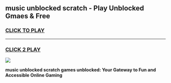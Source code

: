
## music unblocked scratch - Play Unblocked Gmaes & Free
<h3>
<a href="https://news.freeplayer.one?title=music_unblocked_scratch&ref=23F">CLICK TO PLAY</a></h3>
<hr>

<h3>
<a href="https://news.freeplayer.one?title=music_unblocked_scratch&ref=23F">CLICK 2 PLAY</a>
  
</h3>

<a href="https://news.freeplayer.one?title=music_unblocked_scratch&ref=23F/"><img src="https://clearcache.store/games.png"></a>


**music unblocked scratch games unblocked: Your Gateway to Fun and Accessible Online Gaming**
